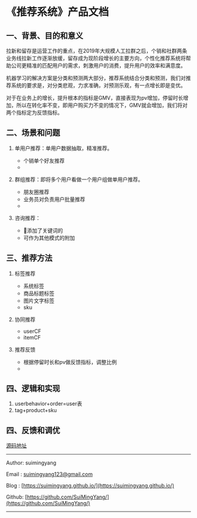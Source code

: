 # 《推荐系统》产品文档

## 一、背景、目的和意义
拉新和留存是运营工作的重点，在2019年大规模人工拉群之后，个销和社群两条业务线拉新工作逐渐放缓，留存成为现阶段增长的主要方向，个性化推荐系统将帮助公司更精准的匹配用户的需求，刺激用户的消费，提升用户的效率和满意度。

机器学习的解决方案是分类和预测两大部分，推荐系统结合分类和预测，我们对推荐系统的要求是，对分类悲观，力求准确，对预测乐观，有一点增长即是变优。

对于在业务上的增长，提升根本的指标是GMV，直接表现为pv增加，停留时长增加，所以在转化率不变，即用户购买力不变的情况下，GMV就会增加，我们将对两个指标定为反馈指标。

## 二、场景和问题
1. 单用户推荐：单用户数据抽取，精准推荐。
   * 个销单个好友推荐
   * 

2. 群组推荐：即将多个用户看做一个用户组做单用户推荐。
    * 朋友圈推荐
    * 业务员对负责用户批量推荐
    * 

3. 咨询推荐：
    * 添加了关键词的
    * 可作为其他模式的附加

## 三、推荐方法
1. 标签推荐
    * 系统标签
    * 商品标题标签
    * 图片文字标签
    * sku

2. 协同推荐
    * userCF
    * itemCF

3. 推荐反馈
    * 根据停留时长和pv做反馈指标，调整比例
    * 


## 四、逻辑和实现
1. userbehavior+order=user表
2. tag+product+sku



## 四、反馈和调优







[源码地址]()

----

Author: suimingyang 

Email : <suimingyang123@gmail.com>

Blog  : [https://suimingyang.github.io/](https://suimingyang.github.io/)

Github: [https://github.com/SuiMingYang/](https://github.com/SuiMingYang/)

----


